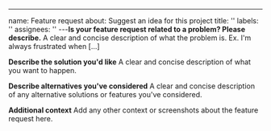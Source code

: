 ---

name: Feature request about: Suggest an idea for this project title: '' labels:
'' assignees: '' ---**Is your feature request related to a problem? Please
describe.** A clear and concise description of what the problem is. Ex. I'm
always frustrated when [...]

**Describe the solution you'd like** A clear and concise description of what you
want to happen.

**Describe alternatives you've considered** A clear and concise description of
any alternative solutions or features you've considered.

**Additional context** Add any other context or screenshots about the feature
request here.
